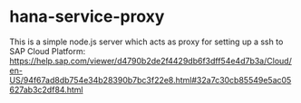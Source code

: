 # hana-service-proxy
This is a simple node.js server which acts as proxy for setting up a ssh to SAP Cloud Platform:
https://help.sap.com/viewer/d4790b2de2f4429db6f3dff54e4d7b3a/Cloud/en-US/94f67ad8db754e34b28390b7bc3f22e8.html#32a7c30cb85549e5ac05627ab3c2df84.html
